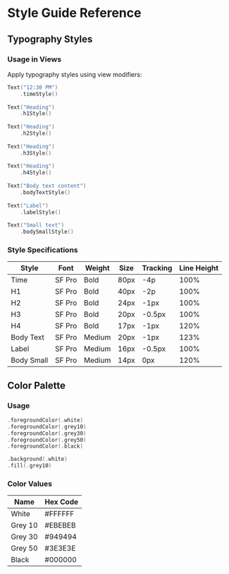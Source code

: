 # Style Guide Reference

## Typography Styles

### Usage in Views

Apply typography styles using view modifiers:

```swift
Text("12:30 PM")
    .timeStyle()
    
Text("Heading")
    .h1Style()
    
Text("Heading")
    .h2Style()
    
Text("Heading")
    .h3Style()
    
Text("Heading")
    .h4Style()
    
Text("Body text content")
    .bodyTextStyle()
    
Text("Label")
    .labelStyle()
    
Text("Small text")
    .bodySmallStyle()
```

### Style Specifications

| Style | Font | Weight | Size | Tracking | Line Height |
|-------|------|--------|------|----------|-------------|
| Time | SF Pro | Bold | 80px | -4p | 100% |
| H1 | SF Pro | Bold | 40px | -2p | 100% |
| H2 | SF Pro | Bold | 24px | -1px | 100% |
| H3 | SF Pro | Bold | 20px | -0.5px | 100% |
| H4 | SF Pro | Bold | 17px | -1px | 120% |
| Body Text | SF Pro | Medium | 20px | -1px | 123% |
| Label | SF Pro | Medium | 16px | -0.5px | 100% |
| Body Small | SF Pro | Medium | 14px | 0px | 120% |

## Color Palette

### Usage

```swift
.foregroundColor(.white)
.foregroundColor(.grey10)
.foregroundColor(.grey30)
.foregroundColor(.grey50)
.foregroundColor(.black)

.background(.white)
.fill(.grey10)
```

### Color Values

| Name | Hex Code |
|------|----------|
| White | #FFFFFF |
| Grey 10 | #EBEBEB |
| Grey 30 | #949494 |
| Grey 50 | #3E3E3E |
| Black | #000000 |

